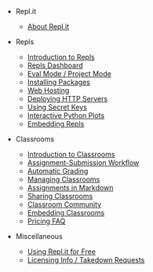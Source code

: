 * Repl.it
  * [About Repl.it](/)

* Repls
  * [Introduction to Repls](site/docs/repls/repls.md)
  * [Repls Dashboard](site/docs/repls/repls-dashboard.md)
  * [Eval Mode / Project Mode](site/docs/repls/files.md)
  * [Installing Packages](site/docs/repls/packages.md)
  * [Web Hosting](site/docs/repls/web-hosting.md)
  * [Deploying HTTP Servers](site/docs/repls/http-servers.md)
  * [Using Secret Keys](site/docs/repls/secret-keys.md)
  * [Interactive Python Plots](site/docs/repls/python-plots.md)
  * [Embedding Repls](site/docs/repls/embed-repls.md)

* Classrooms
  * [Introduction to Classrooms](site/docs/classroom/classrooms.md)
  * [Assignment-Submission Workflow](site/docs/classroom/assignment-submission.md)
  * [Automatic Grading](site/docs/classroom/autograding.md)
  * [Managing Classrooms](site/docs/classroom/management.md)
  * [Assignments in Markdown](site/docs/classroom/markdown.md)
  * [Sharing Classrooms](site/docs/classroom/sharing.md)
  * [Classroom Community](site/docs/classroom/community.md)
  * [Embedding Classrooms](site/docs/classroom/sharing.md)
  * [Pricing FAQ](site/docs/classroom/pricing-faq.md)

* Miscellaneous
  * [Using Repl.it for Free](site/docs/misc/free-features.md)
  * [Licensing Info / Takedown Requests](site/docs/misc/licensing.md)
